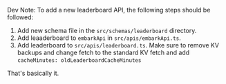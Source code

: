 Dev Note:
To add a new leaderboard API, the following steps should be followed:

1. Add new schema file in the `src/schemas/leaderboard` directory.
2. Add leaaderboard to `embarkApi` in `src/apis/embarkApi.ts`.
3. Add leaderboard to `src/apis/leaderboard.ts`. Make sure to remove KV backups and change fetch to the standard KV fetch and add `cacheMinutes: oldLeaderboardCacheMinutes`

That's basically it.
